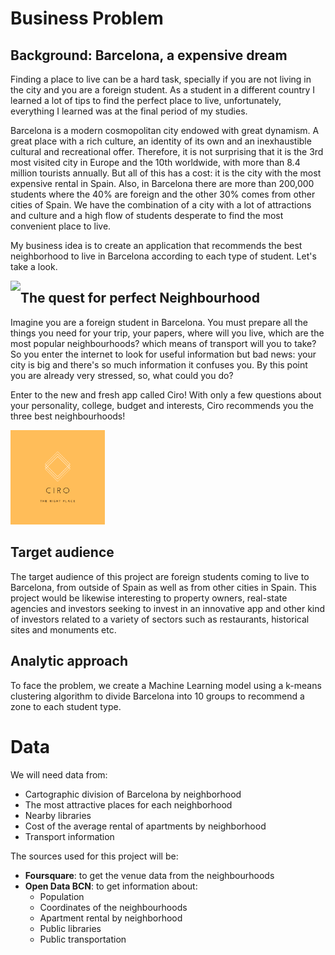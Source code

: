 # Business Problem

## Background: Barcelona, a expensive dream

Finding a place to live can be a hard task, specially if you are not living in the city and you are a foreign student. As a student in a different country I learned a lot of tips to find the perfect place to live, unfortunately, everything I learned was at the final period of my studies.

Barcelona is a modern cosmopolitan city endowed with great dynamism. A great place with a rich culture, an identity of its own and an inexhaustible cultural and recreational offer. Therefore, it is not surprising that it is the 3rd most visited city in Europe and the 10th worldwide, with more than 8.4 million tourists annually. But all of this has a cost: it is the city with the most expensive rental in Spain. Also, in Barcelona there are more than 200,000 students where the 40% are foreign and the other 30% comes from other cities of Spain. We have the combination of a city with a lot of attractions and culture and a high flow of students desperate to find the most convenient place to live.

My business idea is to create an application that recommends the best neighborhood to live in Barcelona according to each type of student. Let's take a look.

 <img src="http://www.locabarcelona.com/wp-content/uploads/2017/05/banner-barcelona-1-1-830x323.jpg" align="left"  > 

## The quest for perfect Neighbourhood

Imagine you are a foreign student in Barcelona. You must prepare all the things you need for your trip, your papers, where will you live, which are the most popular neighbourhoods? which means of transport will you to take? So you enter the internet to look for useful information but bad news: your city is big and there's so much information it confuses you. By this point you are already very stressed, so, what could you do?

Enter to the new and fresh app called Ciro! With only a few questions about your personality, college, budget and interests, Ciro recommends you the three best neighbourhoods!

<img src='ims/CIRO.png' width=30% height=30% >

## Target audience 

The target audience of this project are foreign students coming to live to Barcelona, from outside of Spain as well as from other cities in Spain. This project would be likewise interesting to property owners, real-state agencies and investors seeking to invest in an innovative app and other kind of investors related to a variety of sectors such as restaurants, historical sites and monuments etc.

## Analytic approach

To face the problem, we create a Machine Learning model using a k-means clustering algorithm to divide Barcelona into 10 groups to recommend a zone to each student type.

# Data

We will need data from:

- Cartographic division of Barcelona by neighborhood
- The most attractive places for each neighborhood
- Nearby libraries 
- Cost of the average rental of apartments by neighborhood
- Transport information

The sources used for this project will be:

- **Foursquare**: to get the venue data from the neighbourhoods
- **Open Data BCN**: to get information about:
    - Population
    - Coordinates of the neighbourhoods
    - Apartment rental by neighborhood 
    - Public libraries 
    - Public transportation



```python

```
